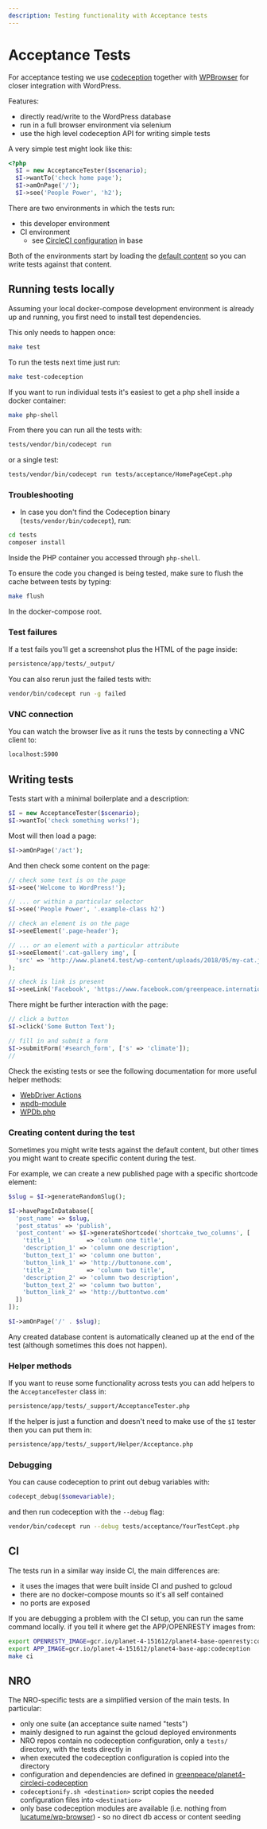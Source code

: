 ```yaml
---
description: Testing functionality with Acceptance tests
---
```


# Acceptance Tests

For acceptance testing we use [codeception](https://codeception.com/) together with [WPBrowser](https://codeception.com/for/wordpress) for closer integration with WordPress.

Features:

* directly read/write to the WordPress database
* run in a full browser environment via selenium
* use the high level codeception API for writing simple tests

A very simple test might look like this:

```php
<?php
  $I = new AcceptanceTester($scenario);
  $I->wantTo('check home page');
  $I->amOnPage('/');
  $I->see('People Power', 'h2');
```

There are two environments in which the tests run:

* this developer environment
* CI environment
  * see [CircleCI configuration](https://github.com/greenpeace/planet4-base-fork/blob/master/.circleci/config.yml#L44) in base

Both of the environments start by loading the [default content](https://k8s.p4.greenpeace.org/defaultcontent/) so you can write tests against that content.

## Running tests locally

Assuming your local docker-compose development environment is already up and running, you first need to install test dependencies.

This only needs to happen once:

```bash
make test
```

To run the tests next time just run:

```bash
make test-codeception
```

If you want to run individual tests it's easiest to get a php shell inside a docker container:

```bash
make php-shell
```

From there you can run all the tests with:

```bash
tests/vendor/bin/codecept run
```

or a single test:

```bash
tests/vendor/bin/codecept run tests/acceptance/HomePageCept.php
```

### Troubleshooting

* In case you don't find the Codeception binary \(`tests/vendor/bin/codecept`\), run:

```bash
cd tests
composer install
```

Inside the PHP container you accessed through `php-shell`.

To ensure the code you changed is being tested, make sure to flush the cache between tests by typing:

```bash
make flush
```

In the docker-compose root.

### Test failures

If a test fails you'll get a screenshot plus the HTML of the page inside:

```bash
persistence/app/tests/_output/
```

You can also rerun just the failed tests with:

```bash
vendor/bin/codecept run -g failed
```

### VNC connection

You can watch the browser live as it runs the tests by connecting a VNC client to:

```bash
localhost:5900
```

## Writing tests

Tests start with a minimal boilerplate and a description:

```php
$I = new AcceptanceTester($scenario);
$I->wantTo('check something works!');
```

Most will then load a page:

```php
$I->amOnPage('/act');
```

And then check some content on the page:

```php
// check some text is on the page
$I->see('Welcome to WordPress!');

// ... or within a particular selector
$I->see('People Power', '.example-class h2')

// check an element is on the page
$I->seeElement('.page-header');

// ... or an element with a particular attribute
$I->seeElement('.cat-gallery img', [
  'src' => 'http://www.planet4.test/wp-content/uploads/2018/05/my-cat.jpg']
);

// check is link is present
$I->seeLink('Facebook', 'https://www.facebook.com/greenpeace.international');
```

There might be further interaction with the page:

```php
// click a button
$I->click('Some Button Text');

// fill in and submit a form
$I->submitForm('#search_form', ['s' => 'climate']);
//
```

Check the existing tests or see the following documentation for more useful helper methods:

* [WebDriver Actions](https://codeception.com/docs/modules/WebDriver#Actions)
* [wpdb-module](https://github.com/lucatume/wp-browser/blob/master/README.md#wpdb-module)
* [WPDb.php](https://github.com/lucatume/wp-browser/blob/master/src/Codeception/Module/WPDb.php)

### Creating content during the test

Sometimes you might write tests against the default content, but other times you might want to create specific content during the test.

For example, we can create a new published page with a specific shortcode element:

```php
$slug = $I->generateRandomSlug();

$I->havePageInDatabase([
  'post_name' => $slug,
  'post_status' => 'publish',
  'post_content' => $I->generateShortcode('shortcake_two_columns', [
    'title_1'         => 'column one title',
    'description_1' => 'column one description',
    'button_text_1' => 'column one button',
    'button_link_1' => 'http://buttonone.com',
    'title_2'         => 'column two title',
    'description_2' => 'column two description',
    'button_text_2' => 'column two button',
    'button_link_2' => 'http://buttontwo.com'
  ])
]);

$I->amOnPage('/' . $slug);
```

Any created database content is automatically cleaned up at the end of the test \(although sometimes this does not happen\).

### Helper methods

If you want to reuse some functionality across tests you can add helpers to the `AcceptanceTester` class in:

```bash
persistence/app/tests/_support/AcceptanceTester.php
```

If the helper is just a function and doesn't need to make use of the `$I` tester then you can put them in:

```bash
persistence/app/tests/_support/Helper/Acceptance.php
```

### Debugging

You can cause codeception to print out debug variables with:

```php
codecept_debug($somevariable);
```

and then run codeception with the `--debug` flag:

```bash
vendor/bin/codecept run --debug tests/acceptance/YourTestCept.php
```

## CI

The tests run in a similar way inside CI, the main differences are:

* it uses the images that were built inside CI and pushed to gcloud
* there are no docker-compose mounts so it's all self contained
* no ports are exposed

If you are debugging a problem with the CI setup, you can run the same command locally. if you tell it where get the APP/OPENRESTY images from:

```bash
export OPENRESTY_IMAGE=gcr.io/planet-4-151612/planet4-base-openresty:codeception
export APP_IMAGE=gcr.io/planet-4-151612/planet4-base-app:codeception
make ci
```

## NRO

The NRO-specific tests are a simplified version of the main tests. In particular:

* only one suite \(an acceptance suite named "tests"\)
* mainly designed to run against the gcloud deployed environments
* NRO repos contain no codeception configuration, only a `tests/` directory, with the tests directly in
* when executed the codeception configuration is copied into the directory
* configuration and dependencies are defined in [greenpeace/planet4-circleci-codeception](https://github.com/greenpeace/planet4-circleci-codeception)
* `codeceptionify.sh <destination>` script copies the needed configuration files into `<destination>`
* only base codeception modules are available \(i.e. nothing from [lucatume/wp-browser](https://github.com/lucatume/wp-browser)\) - so no direct db access or content seeding


